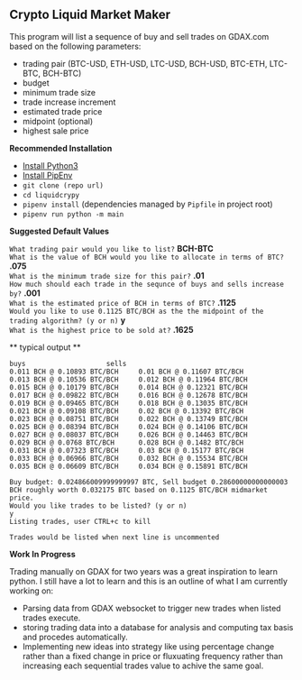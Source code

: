 ## Crypto Liquid Market Maker

This program will list a sequence of buy and sell trades on GDAX.com based on the following parameters:  
* trading pair (BTC-USD, ETH-USD, LTC-USD, BCH-USD, BTC-ETH, LTC-BTC, BCH-BTC)
* budget
* minimum trade size
* trade increase increment
* estimated trade price
* midpoint (optional)
* highest sale price

**Recommended Installation**
* [Install Python3](http://docs.python-guide.org/en/latest/starting/install3)
* [Install PipEnv](https://docs.pipenv.org/)
* `git clone (repo url)`
* `cd liquidcrypy`
* `pipenv install` (dependencies managed by `Pipfile` in project root)
* `pipenv run python -m main`

**Suggested Default Values**

`What trading pair would you like to list?` **BCH-BTC**  
`What is the value of BCH would you like to allocate in terms of BTC?` **.075**  
`What is the minimum trade size for this pair?` **.01**  
`How much should each trade in the sequnce of buys and sells increase by?` **.001**  
`What is the estimated price of BCH in terms of BTC?` **.1125**  
`Would you like to use 0.1125 BTC/BCH as the the midpoint of the trading algorithm? (y or n)` **y**  
`What is the highest price to be sold at?` **.1625**  

** typical output **
```
buys					sells
0.011 BCH @ 0.10893 BTC/BCH		0.01 BCH @ 0.11607 BTC/BCH
0.013 BCH @ 0.10536 BTC/BCH		0.012 BCH @ 0.11964 BTC/BCH
0.015 BCH @ 0.10179 BTC/BCH		0.014 BCH @ 0.12321 BTC/BCH
0.017 BCH @ 0.09822 BTC/BCH		0.016 BCH @ 0.12678 BTC/BCH
0.019 BCH @ 0.09465 BTC/BCH		0.018 BCH @ 0.13035 BTC/BCH
0.021 BCH @ 0.09108 BTC/BCH		0.02 BCH @ 0.13392 BTC/BCH
0.023 BCH @ 0.08751 BTC/BCH		0.022 BCH @ 0.13749 BTC/BCH
0.025 BCH @ 0.08394 BTC/BCH		0.024 BCH @ 0.14106 BTC/BCH
0.027 BCH @ 0.08037 BTC/BCH		0.026 BCH @ 0.14463 BTC/BCH
0.029 BCH @ 0.0768 BTC/BCH		0.028 BCH @ 0.1482 BTC/BCH
0.031 BCH @ 0.07323 BTC/BCH		0.03 BCH @ 0.15177 BTC/BCH
0.033 BCH @ 0.06966 BTC/BCH		0.032 BCH @ 0.15534 BTC/BCH
0.035 BCH @ 0.06609 BTC/BCH		0.034 BCH @ 0.15891 BTC/BCH

Buy budget: 0.024866009999999997 BTC, Sell budget 0.28600000000000003 BCH roughly worth 0.032175 BTC based on 0.1125 BTC/BCH midmarket price.
Would you like trades to be listed? (y or n)
y
Listing trades, user CTRL+c to kill

Trades would be listed when next line is uncommented
```

**Work In Progress**

Trading manually on GDAX for two years was a great inspiration to learn python. I still have a lot to learn and this is an outline of what I am currently working on:

* Parsing data from GDAX websocket to trigger new trades when listed trades execute. 
* storing trading data into a database for analysis and computing tax basis and procedes automatically. 
* Implementing new ideas into strategy like using percentage change rather than a fixed change in price or fluxuating frequency rather than increasing each sequential trades value to achive the same goal. 